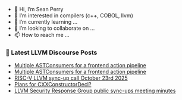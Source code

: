 - 👋 Hi, I’m Sean Perry
- 👀 I’m interested in compilers (c++, COBOL, llvm)
- 🌱 I’m currently learning ...
- 💞️ I’m looking to collaborate on ...
- 📫 How to reach me ...

<!---
s66perry/s66perry is a ✨ special ✨ repository because its `README.md` (this file) appears on your GitHub profile.
You can click the Preview link to take a look at your changes.
--->
### 📕 Latest LLVM Discourse Posts

<!-- DISCOURSE-LLVM:START -->
- [Multiple ASTConsumers for a frontend action pipeline](https://discourse.llvm.org/t/multiple-astconsumers-for-a-frontend-action-pipeline/88652#post_4)
- [Multiple ASTConsumers for a frontend action pipeline](https://discourse.llvm.org/t/multiple-astconsumers-for-a-frontend-action-pipeline/88652#post_3)
- [RISC-V LLVM sync-up call October 23rd 2025](https://discourse.llvm.org/t/risc-v-llvm-sync-up-call-october-23rd-2025/88661#post_1)
- [Plans for CXXConstructorDecl?](https://discourse.llvm.org/t/plans-for-cxxconstructordecl/88200#post_16)
- [LLVM Security Response Group public sync-ups meeting minutes](https://discourse.llvm.org/t/llvm-security-response-group-public-sync-ups-meeting-minutes/62735?page=3#post_45)
<!-- DISCOURSE-LLVM:END -->
